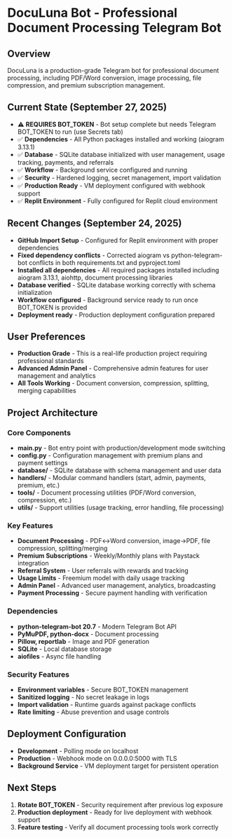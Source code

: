 # DocuLuna Bot - Professional Document Processing Telegram Bot

## Overview
DocuLuna is a production-grade Telegram bot for professional document processing, including PDF/Word conversion, image processing, file compression, and premium subscription management.

## Current State (September 27, 2025)
- ⚠️ **REQUIRES BOT_TOKEN** - Bot setup complete but needs Telegram BOT_TOKEN to run (use Secrets tab)
- ✅ **Dependencies** - All Python packages installed and working (aiogram 3.13.1)
- ✅ **Database** - SQLite database initialized with user management, usage tracking, payments, and referrals  
- ✅ **Workflow** - Background service configured and running
- ✅ **Security** - Hardened logging, secret management, import validation
- ✅ **Production Ready** - VM deployment configured with webhook support
- ✅ **Replit Environment** - Fully configured for Replit cloud environment

## Recent Changes (September 24, 2025)
- **GitHub Import Setup** - Configured for Replit environment with proper dependencies
- **Fixed dependency conflicts** - Corrected aiogram vs python-telegram-bot conflicts in both requirements.txt and pyproject.toml
- **Installed all dependencies** - All required packages installed including aiogram 3.13.1, aiohttp, document processing libraries
- **Database verified** - SQLite database working correctly with schema initialization
- **Workflow configured** - Background service ready to run once BOT_TOKEN is provided
- **Deployment ready** - Production deployment configuration prepared

## User Preferences
- **Production Grade** - This is a real-life production project requiring professional standards
- **Advanced Admin Panel** - Comprehensive admin features for user management and analytics
- **All Tools Working** - Document conversion, compression, splitting, merging capabilities

## Project Architecture

### Core Components
- **main.py** - Bot entry point with production/development mode switching
- **config.py** - Configuration management with premium plans and payment settings  
- **database/** - SQLite database with schema management and user data
- **handlers/** - Modular command handlers (start, admin, payments, premium, etc.)
- **tools/** - Document processing utilities (PDF/Word conversion, compression, etc.)
- **utils/** - Support utilities (usage tracking, error handling, file processing)

### Key Features
- **Document Processing** - PDF↔Word conversion, image→PDF, file compression, splitting/merging
- **Premium Subscriptions** - Weekly/Monthly plans with Paystack integration
- **Referral System** - User referrals with rewards and tracking
- **Usage Limits** - Freemium model with daily usage tracking
- **Admin Panel** - Advanced user management, analytics, broadcasting
- **Payment Processing** - Secure payment handling with verification

### Dependencies
- **python-telegram-bot 20.7** - Modern Telegram Bot API
- **PyMuPDF, python-docx** - Document processing
- **Pillow, reportlab** - Image and PDF generation
- **SQLite** - Local database storage
- **aiofiles** - Async file handling

### Security Features
- **Environment variables** - Secure BOT_TOKEN management
- **Sanitized logging** - No secret leakage in logs
- **Import validation** - Runtime guards against package conflicts
- **Rate limiting** - Abuse prevention and usage controls

## Deployment Configuration
- **Development** - Polling mode on localhost
- **Production** - Webhook mode on 0.0.0.0:5000 with TLS
- **Background Service** - VM deployment target for persistent operation

## Next Steps
1. **Rotate BOT_TOKEN** - Security requirement after previous log exposure
2. **Production deployment** - Ready for live deployment with webhook support
3. **Feature testing** - Verify all document processing tools work correctly